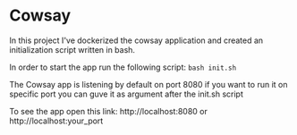 # Cowsay

In this project I've dockerized the cowsay application and created an initialization script written in bash.

In order to start the app run the following script: ```bash init.sh```

The Cowsay app is listening by default on port 8080 if you want to run it on specific port you can guve it as argument after the init.sh script 

To see the app open this link: http://localhost:8080 or http://localhost:your_port
